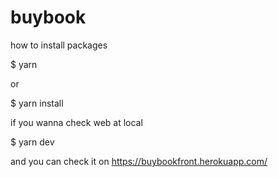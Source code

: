 # buybook

how to install packages

$ yarn 

or

$ yarn install
 
if you wanna check web at local 

$ yarn dev

and you can check it on https://buybookfront.herokuapp.com/
